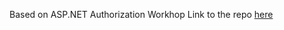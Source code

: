 Based on ASP.NET Authorization Workhop 
Link to the repo [here](https://github.com/blowdart/AspNetAuthorizationWorkshop/tree/core2)

